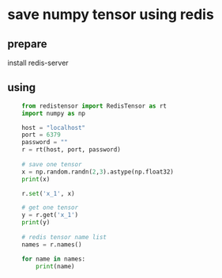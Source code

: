 # save numpy tensor using redis

## prepare
install redis-server

## using
```python
    from redistensor import RedisTensor as rt
    import numpy as np

    host = "localhost"
    port = 6379
    password = ""
    r = rt(host, port, password)
    
    # save one tensor
    x = np.random.randn(2,3).astype(np.float32)
    print(x)

    r.set('x_1', x)

    # get one tensor
    y = r.get('x_1')
    print(y)
    
    # redis tensor name list
    names = r.names()

    for name in names:
        print(name)
```


